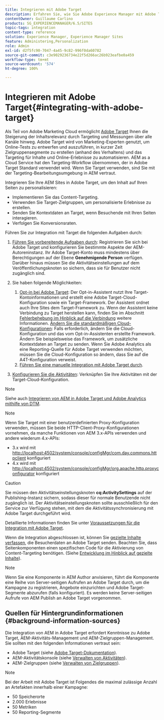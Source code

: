```yaml
---
title: Integrieren mit Adobe Target
description: Erfahren Sie, wie Sie Adobe Experience Manager mit Adobe Target integrieren.
contentOwner: Guillaume Carlino
products: SG_EXPERIENCEMANAGER/6.5/SITES
topic-tags: integration
content-type: reference
solution: Experience Manager, Experience Manager Sites
feature: Administering,Personalization
role: Admin
exl-id: d2f5fc90-7047-4a45-9c82-996f0da60782
source-git-commit: c3e9029236734e22f5d266ac26b923eafbe0a459
workflow-type: tm+mt
source-wordcount: '574'
ht-degree: 100%

---
```


# Integrieren mit Adobe Target{#integrating-with-adobe-target}

Als Teil von Adobe Marketing Cloud ermöglicht [Adobe Target](https://www.adobe.com/ro/solutions/testing-targeting/testandtarget.html) Ihnen die Steigerung der Inhaltsrelevanz durch Targeting und Messungen über alle Kanäle hinweg. Adobe Target wird von Marketing-Experten genutzt, um Online-Tests zu entwerfen und auszuführen, in kurzer Zeit Zielgruppensegmente zu erstellen (anhand des Verhaltens) und das Targeting für Inhalte und Online-Erlebnisse zu automatisieren. AEM as a Cloud Service hat den Targeting-Workflow übernommen, der in Adobe Target Standard verwendet wird. Wenn Sie Target verwenden, sind Sie mit der Targeting-Bearbeitungsumgebung in AEM vertraut.

Integrieren Sie Ihre AEM Sites in Adobe Target, um den Inhalt auf Ihren Seiten zu personalisieren:

* Implementieren Sie das Content-Targeting.
* Verwenden Sie Target-Zielgruppen, um personalisierte Erlebnisse zu erstellen.
* Senden Sie Kontextdaten an Target, wenn Besuchende mit Ihren Seiten interagieren.
* Verfolgen Sie Konversionsraten.

Führen Sie zur Integration mit Target die folgenden Aufgaben durch:

1. [Führen Sie vorbereitende Aufgaben durch](/help/sites-administering/target-requirements.md): Registrieren Sie sich bei Adobe Target und konfigurieren Sie bestimmte Aspekte der AEM-Autoreninstanz. Ihr Adobe Target-Konto muss mindestens über Berechtigungen auf der Ebene **Genehmigende Person** verfügen. Darüber hinaus müssen Sie die Aktivitätseinstellungen auf dem Veröffentlichungsknoten so sichern, dass sie für Benutzer nicht zugänglich sind.

1. Sie haben folgende Möglichkeiten:

   1. [Opt-in bei Adobe Target](/help/sites-administering/opt-in.md): Der Opt-in-Assistent nutzt Ihre Target-Kontoinformationen und erstellt eine Adobe Target-Cloud-Konfiguration sowie ein Target-Framework. Der Assistent ordnet auch Ihre Sites dem Target-Framework zu. Wenn der Assistent keine Verbindung zu Target herstellen kann, finden Sie im Abschnitt [Fehlerbehebung im Hinblick auf die Verbindung](/help/sites-administering/target-configuring.md#troubleshooting-target-connection-problems) weitere Informationen. [Ändern Sie die standardmäßigen Cloud-Konfigurationen](/help/sites-administering/target-configuring.md#modifying-the-opt-in-wizard-configurations): Falls erforderlich, ändern Sie die Cloud-Konfiguration und das vom Opt-in-Assistenten erstellte Framework. Ändern Sie beispielsweise das Framework, um zusätzliche Kontextdaten an Target zu senden. Wenn Sie Adobe Analytics als eine Reporting-Quelle für Adobe Target verwenden möchten, müssen Sie die Cloud-Konfiguration so ändern, dass Sie auf die A4T-Konfiguration verweist.
   1. [Führen Sie eine manuelle Integration mit Adobe Target durch](/help/sites-administering/target-configuring.md#manually-integrating-with-adobe-target).

1. [Konfigurieren Sie die Aktivitäten](/help/sites-authoring/activitylib.md): Verknüpfen Sie Ihre Aktivitäten mit der Target-Cloud-Konfiguration.

>[!NOTE]
>
>Siehe auch [Integrieren von AEM in Adobe Target und Adobe Analytics mithilfe von DTM](https://helpx.adobe.com/de/experience-manager/using/integrate-digital-marketing-solutions.html).

>[!NOTE]
>
>Wenn Sie Target mit einer benutzerdefinierten Proxy-Konfiguration verwenden, müssen Sie beide HTTP-Client-Proxy-Konfigurationen vornehmen, da manche Funktionen von AEM 3.x-APIs verwenden und andere wiederum 4.x-APIs:
>
>* 3.x wird mit [http://localhost:4502/system/console/configMgr/com.day.commons.httpclient](http://localhost:4502/system/console/configMgr/com.day.commons.httpclient) konfiguriert
>* 4.x wird mit [http://localhost:4502/system/console/configMgr/org.apache.http.proxyconfigurator](http://localhost:4502/system/console/configMgr/org.apache.http.proxyconfigurator) konfiguriert
>

>[!CAUTION]
>
>Sie müssen den Aktivitätseinstellungsknoten **cq:ActivitySettings** auf der Publishing-Instanz sichern, sodass dieser für normale Benutzende nicht zugänglich ist. Der Aktivitätseinstellungsknoten sollte ausschließlich für den Service zur Verfügung stehen, mit dem die Aktivitätssynchronisierung mit Adobe Target durchgeführt wird.
>
>Detaillierte Informationen finden Sie unter [Voraussetzungen für die Integration mit Adobe Target](/help/sites-administering/target-requirements.md#securing-the-activity-settings-node).

Wenn die Integration abgeschlossen ist, können Sie [gezielte Inhalte verfassen](/help/sites-authoring/content-targeting-touch.md), die Besucherdaten an Adobe Target senden. Beachten Sie, dass Seitenkomponenten einen spezifischen Code für die Aktivierung von Content-Targeting benötigen. (Siehe [Entwicklung im Hinblick auf gezielte Inhalte](/help/sites-developing/target.md)).

>[!NOTE]
>
>Wenn Sie eine Komponente in AEM Author anvisieren, führt die Komponente eine Reihe von Server-seitigen Aufrufen an Adobe Target durch, um die Kampagne zu registrieren, Angebote einzurichten und Adobe Target-Segmente abzurufen (falls konfiguriert). Es werden keine Server-seitigen Aufrufe von AEM Publish an Adobe Target vorgenommen.

## Quellen für Hintergrundinformationen {#background-information-sources}

Die Integration von AEM in Adobe Target erfordert Kenntnisse zu Adobe Target, AEM-Aktivitäts-Management und AEM-Zielgruppen-Management. Sie sollten mit den folgenden Informationen vertraut sein:

* Adobe Target (siehe [Adobe Target-Dokumentation](https://experienceleague.adobe.com/docs/target/using/target-home.html?lang=de)).
* AEM-Aktivitätskonsole (siehe [Verwalten von Aktivitäten](/help/sites-authoring/activitylib.md)).
* AEM-Zielgruppen (siehe [Verwalten von Zielgruppen](/help/sites-authoring/managing-audiences.md)).

>[!NOTE]
>
>Bei der Arbeit mit Adobe Target ist Folgendes die maximal zulässige Anzahl an Artefakten innerhalb einer Kampagne:
>
>* 50 Speicherorte
>* 2.000 Erlebnisse
>* 50 Metriken
>* 50 Reporting-Segmente
>

